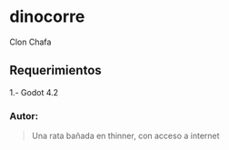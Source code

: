 # dinocorre
Clon Chafa

## Requerimientos 
1.- Godot 4.2

### Autor:
> Una rata bañada en thinner, con acceso a internet
